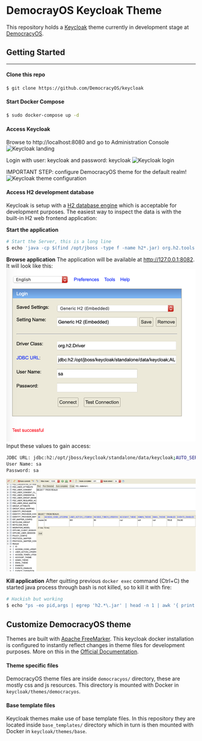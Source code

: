 # DemocrayOS Keycloak Theme
This repository holds a [Keycloak](https://www.keycloak.org/) theme currently in development stage at [DemocracyOS](http://democracyos.org/).

## Getting Started
---
#### Clone this repo
```bash
$ git clone https://github.com/DemocracyOS/keycloak
```

#### Start Docker Compose
```bash
$ sudo docker-compose up -d
```

#### Access Keycloak
Browse to http://localhost:8080 and go to Administration Console
![Keycloak landing](https://raw.githubusercontent.com/DemocracyOS/keycloak/master/img/kc_1.png)

Login with user: keycloak and password: keycloak
![Keycloak login](https://raw.githubusercontent.com/DemocracyOS/keycloak/master/img/kc_2.png)

IMPORTANT STEP: configure DemocracyOS theme for the default realm!
![Keycloak theme configuration](https://raw.githubusercontent.com/DemocracyOS/keycloak/master/img/kc_3.png)

#### Access H2 development database
Keycloak is setup with a [H2 database engine](http://www.h2database.com/html/main.html) which is acceptable for development purposes. The easiest way to inspect the data is with the built-in H2 web frontend application:

**Start the application**
```bash
# Start the Server, this is a long line
$ echo 'java -cp $(find /opt/jboss -type f -name h2*.jar) org.h2.tools.Server -webAllowOthers' | sudo docker exec keycloak -i /bin/bash - 
``` 

**Browse application**
The application will be available at http://127.0.0.1:8082. It will look like this:
![H2 Web Application](https://raw.githubusercontent.com/DemocracyOS/keycloak/master/img/h2-app-1.png)
Input these values to gain access:
```bash
JDBC URL: jdbc:h2:/opt/jboss/keycloak/standalone/data/keycloak;AUTO_SERVER=TRUE
User Name: sa
Password: sa
```

![H2 Web Application](https://raw.githubusercontent.com/DemocracyOS/keycloak/master/img/h2-app-2.png)

**Kill application**
After quitting previous `docker exec` command (Ctrl+C) the started java process through bash is not killed, so to kill it with fire:
```bash
# Hackish but working
$ echo "ps -eo pid,args | egrep 'h2.*\.jar' | head -n 1 | awk '{ print \$1 }' | xargs kill" | docker exec -i keycloak /bin/bash -
```  

## Customize DemocracyOS theme
Themes are built with [Apache FreeMarker](https://freemarker.apache.org/). This keycloak docker installation is configured to instantly reflect changes in theme files for development purposes. More on this in the [Official Documentation](https://www.keycloak.org/docs/3.2/server_development/topics/themes.html).

#### Theme specific files
DemocracyOS theme files are inside `democracyos/` directory, these are mostly css and js resources. This directory is mounted with Docker in `keycloak/themes/democracyos`.

#### Base template files
Keycloak themes make use of base template files. In this repository they are located inside `base_templates/` directory which in turn is then mounted with Docker in `keycloak/themes/base`.
